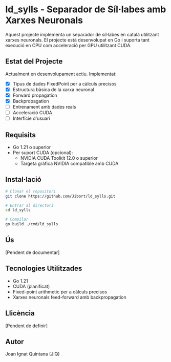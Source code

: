 # ld_sylls - Separador de Síl·labes amb Xarxes Neuronals

Aquest projecte implementa un separador de síl·labes en català utilitzant xarxes neuronals. El projecte està desenvolupat en Go i suporta tant execució en CPU com acceleració per GPU utilitzant CUDA.

## Estat del Projecte

Actualment en desenvolupament actiu. Implementat:
- [x] Tipus de dades FixedPoint per a càlculs precisos
- [x] Estructura bàsica de la xarxa neuronal
- [x] Forward propagation
- [x] Backpropagation
- [ ] Entrenament amb dades reals
- [ ] Acceleració CUDA
- [ ] Interfície d'usuari

## Requisits

- Go 1.21 o superior
- Per suport CUDA (opcional):
  - NVIDIA CUDA Toolkit 12.0 o superior
  - Targeta gràfica NVIDIA compatible amb CUDA

## Instal·lació

```bash
# Clonar el repositori
git clone https://github.com/Jibort/ld_sylls.git

# Entrar al directori
cd ld_sylls

# Compilar
go build ./cmd/ld_sylls
```

## Ús

[Pendent de documentar]

## Tecnologies Utilitzades

- Go 1.21
- CUDA (planificat)
- Fixed-point arithmetic per a càlculs precisos
- Xarxes neuronals feed-forward amb backpropagation

## Llicència

[Pendent de definir]

## Autor

Joan Ignat Quintana (JIQ)